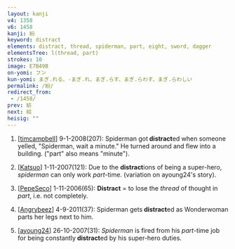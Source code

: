 ```yaml
---
layout: kanji
v4: 1358
v6: 1458
kanji: 紛
keyword: distract
elements: distract, thread, spiderman, part, eight, sword, dagger
elementsTree: l(thread, part)
strokes: 10
image: E7B49B
on-yomi: フン
kun-yomi: まぎ.れる、-まぎ.れ、まぎ.らす、まぎ.らわす、まぎ.らわしい
permalink: /紛/
redirect_from:
 - /1458/
prev: 紡
next: 紹
heisig: ""
---
```


1) [<a href="http://kanji.koohii.com/profile/timcampbell">timcampbell</a>] 9-1-2008(207): Spiderman got<strong> distract</strong>ed when someone yelled, &quot;Spiderman, wait a minute.&quot; He turned around and flew into a building. (&quot;part&quot; also means &quot;minute&quot;).

2) [<a href="http://kanji.koohii.com/profile/Katsuo">Katsuo</a>] 1-11-2007(121): Due to the <strong>distract</strong>ions of being a super-hero, <em>spiderman</em> can only work <em>part</em>-time. (variation on ayoung24&#039;s story).

3) [<a href="http://kanji.koohii.com/profile/PepeSeco">PepeSeco</a>] 1-11-2006(65): <strong>Distract</strong> = to lose the <em>thread</em> of thought in <em>part</em>, i.e. not completely.

4) [<a href="http://kanji.koohii.com/profile/Angrybeez">Angrybeez</a>] 4-9-2011(37): Spiderman gets<strong> distract</strong>ed as Wonderwoman parts her legs next to him.

5) [<a href="http://kanji.koohii.com/profile/ayoung24">ayoung24</a>] 26-10-2007(31): <em>Spiderman</em> is fired from his <em>part</em>-time job for being constantly<strong> distract</strong>ed by his super-hero duties.

